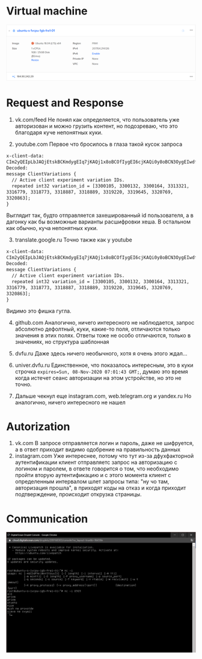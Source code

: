 # Virtual machine
![digital ocean](https://github.com/ykropchik/web_starterPack/blob/main/Digital%20ocean.png)

# Request and Response 
1. vk.com/feed
  Не понял как определяется, что пользователь уже авторизован и можно грузить контент, но подозреваю, что это благодаря куче непонятных куки.

2. youtube.com
  Первое что бросилось в глаза такой кусок запроса
```
x-client-data: CIm2yQEIpLbJAQjEtskBCKmdygEIq7jKAQj1x8oBCOfIygEI6cjKAQi0y8oBCN3OygEIwdfKAQif2MoB
Decoded:
message ClientVariations {
  // Active client experiment variation IDs.
  repeated int32 variation_id = [3300105, 3300132, 3300164, 3313321, 3316779, 3318773, 3318887, 3318889, 3319220, 3319645, 3320769, 3320863];
}
```
Выглядит так, будто отправляется захешированный id пользователя, а в дагонку как бы возможные варианты расшифровки хеша. В остальном как обычно, куча непонятных куки.

3. translate.google.ru
  Точно также как у youtube 
```
x-client-data: CIm2yQEIpLbJAQjEtskBCKmdygEIq7jKAQj1x8oBCOfIygEI6cjKAQi0y8oBCN3OygEIwdfKAQif2MoB
Decoded:
message ClientVariations {
  // Active client experiment variation IDs.
  repeated int32 variation_id = [3300105, 3300132, 3300164, 3313321, 3316779, 3318773, 3318887, 3318889, 3319220, 3319645, 3320769, 3320863];
}
```
Видимо это фишка гугла.

4. github.com
  Аналогично, ничего интересного не наблюдается, запрос абсолютно дефолтный, куки, какие-то поля, отличаются только значения в этих полях. Ответы тоже не особо отличаются, только в значениях, но структура шаблонная

5. dvfu.ru
  Даже здесь ничего необычного, хотя я очень этого ждал...

6. univer.dvfu.ru
  Единственное, что показалось интересным, это в куки строчка ``` expires=Sun, 08-Nov-2020 07:01:43 GMT; ```, думаю это время когда истечет сеанс авторизации на этом устройстве, но это не точно.
  
7. Дальше чекнул еще instagram.com, web.telegram.org и yandex.ru  Но аналогично, ничего интересного не нашел

# Autorization 
1. vk.com 
  В запросе отправляется логин и пароль, даже не шифруется, а в ответ приходит видимо одобрение на правильность данных
2. instagram.com 
  Уже интереснее, потому что тут из-за дфухфакторной аутентификации клиент отправляетс запрос на авторизацию с логином и паролем, в ответе говорится о том, что необходимо пройти вторую аутентификацию и с этого момента клиент с определенным интервалом шлет запросы типа: "ну чо там, авторизация прошла", в приходят коды на отказ и когда приходит подтверждение, происходит открузка страницы.

# Communication 
![digital ocean](https://github.com/ykropchik/web_starterPack/blob/main/Tellnet.png)
